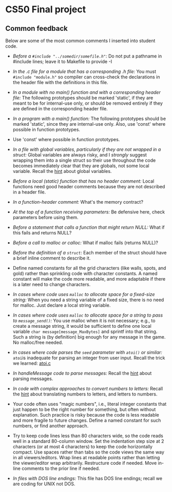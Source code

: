 # CS50 Final project
## Common feedback

Below are some of the most common comments I inserted into student code.

* *Before a `#include "../somedir/somefile.h"`:*
Do not put a pathname in #include lines; leave it to Makefile to provide -I

* *In the .c file for a module that has a corresponding .h file:*
You must `#include "module.h"` so compiler can cross-check the declarations in the header file with the definitions in this file.

* *In a module with no main() function and with a corresponding header file:*
The following prototypes should be marked 'static', if they are meant to be for internal-use only, or should be removed entirely if they are defined in the corresponding header file.

* *In a program with a main() function:*
The following prototypes should be marked 'static', since they are internal-use only.  Also, use 'const' where possible in function prototypes.

* Use 'const' where possible in function prototypes.

* *In a file with global variables, particularly if they are not wrapped in a struct:*
Global variables are always risky, and I *strongly* suggest wrapping them into a single struct so their use throughout the code becomes immediately clear that they are globals, not some local variable.
Recall the [hint](https://github.com/CS50DartmouthSP25/home/blob/main/project#global-variables) about global variables.

* *Before a local (static) function that has no header comment:*
Local functions need good header comments because they are not described in a header file.

* *In a function-header comment:*
What's the memory contract?

* *At the top of a function receiving parameters:*
Be defensive here, check parameters before using them.                            

* *Before a statement that calls a function that might return NULL:*
What if this fails and returns NULL?

* *Before a call to malloc or calloc:*
What if malloc fails (returns NULL)?

* *Before the definition of a `struct`:*
Each member of the struct should have a brief inline comment to describe it.

* Define named constants for all the grid characters (like walls, spots, and gold) rather than sprinkling code with character constants.  A named constant will make the code more readable, and more adaptable if there is a later need to change characters.

* *In cases where code uses `malloc` to allocate space for a fixed-size string:*
When you need a string variable of a fixed size, there is no need for malloc.  Just declare a local string variable.

* *In cases where code uses `malloc` to allocate space for a string to pass to `message_send()`:*
You use malloc when it is not necessary; e.g., to create a message string, it would be sufficient to define one local variable `char message[message_MaxBytes]` and sprintf into that string.  Such a string is (by definition) big enough for any message in the game.  No malloc/free needed.

* *In cases where code parses the `seed` parameter with `atoi()` or similar:*
`atoi`is inadequate for parsing an integer from user input.  Recall the trick we learned: [atoi.c](https://github.com/CS50DartmouthSP25/examples/blob/main/atoi.c)

* *In handleMessage code to parse messages:*
Recall the [hint](https://github.com/CS50DartmouthSP25/home/blob/main/project#parsing-messages) about parsing messages.

* *In code with complex approaches to convert numbers to letters:*
Recall the [hint](https://github.com/CS50DartmouthSP25/home/blob/main/project#converting-from-letters-to-numbers-and-back) about translating numbers to letters, and letters to numbers.

* Your code often uses "magic numbers", i.e., literal integer constants that just happen to be the right number for something, but often without explanation.  Such practice is risky because the code is less readable and more fragile to future changes.  Define a named constant for such numbers, or find another approach.

* Try to keep code lines less than 80 characters wide, so the code reads well in a standard 80-column window.  Set the indentation step size at 2 characters (or at most 4 characters) to keep the code horizontally compact.  Use spaces rather than tabs so the code views the same way in all viewers/editors.  Wrap lines at readable points rather than letting the viewer/editor wrap arbitrarily. Restructure code if needed.  Move in-line comments to the prior line if needed.

* *In files with DOS line endings:*
This file has DOS line endings; recall we are coding for UNIX not DOS.
